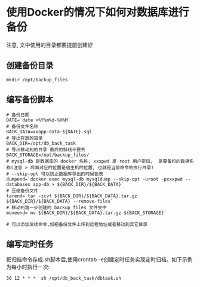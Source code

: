 # 使用Docker的情况下如何对数据库进行备份

注意, 文中使用的目录都要提前创建好 

## 创建备份目录
```shell script
mkdir /opt/backup_files
```
## 编写备份脚本
```shell script
# 备份日期
DATE=`date +%Y%m%d-%H%M`
# 备份文件名称
BACK_DATA=xxapp-data-${DATE}.sql
# 导出存放的目录
BACK_DIR=/opt/db_back_task
# 导出移动到的目录 最后的斜线不要丢
BACK_STORAGE=/opt/backup_files/
# mysql-db 是数据库的 docker 名称, xxxpwd 是 root 用户密码,  是要备份的数据名称(注意 > 后面对应的位置是宿主机的位置, 也就是当前命令的执行目录)
# --skip-opt 可以防止数据库导出的时候锁表
dumpend=`docker exec mysql-db mysqldump --skip-opt -uroot -pxxxpwd --databases app-db > ${BACK_DIR}/${BACK_DATA}`
# 压缩备份文件
tarend=`tar -zcvf ${BACK_DIR}/${BACK_DATA}.tar.gz ${BACK_DIR}/${BACK_DATA} --remove-files`
# 移动到第一步创建的 backup_files 文件夹中
moveend=`mv ${BACK_DIR}/${BACK_DATA}.tar.gz ${BACK_STORAGE}`

# 可以添加后续命令,如把备份文件上传到远程地址或者移动到其它目录

```

## 编写定时任务
把归档命令存成.sh脚本后,使用crontab -e创建定时任务实现定时归档。如下示例为每小时执行一次:
```shell script
30 12 * * *  sh /opt/db_back_task/dbtask.sh
```
